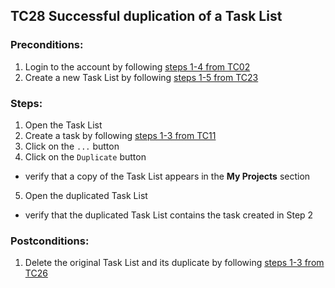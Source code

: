 ## TC28 Successful duplication of a Task List
### Preconditions:
1. Login to the account by following [steps 1-4 from TC02](TC02.md)
2. Create a new Task List by following [steps 1-5 from TC23](TC23.md)
### Steps:
1. Open the Task List
2. Create a task by following [steps 1-3 from TC11](TC11.md)
3. Click on the `...` button
4. Click on the `Duplicate` button
* verify that a copy of the Task List appears in the **My Projects** section
5. Open the duplicated Task List
* verify that the duplicated Task List contains the task created in Step 2
### Postconditions:
1. Delete the original Task List and its duplicate by following [steps 1-3 from TC26](TC26.md)